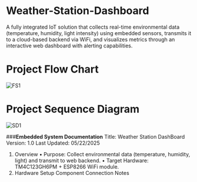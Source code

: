 # Weather-Station-Dashboard
A fully integrated IoT solution that collects real-time environmental data (temperature, humidity, light intensity) using embedded sensors, transmits it to a cloud-based backend via WiFi, and visualizes metrics through an interactive web dashboard with alerting capabilities.

# Project Flow Chart
![FS1](https://github.com/user-attachments/assets/ebd628db-bea2-4b7d-9629-704494cd6f30)

# Project Sequence Diagram
![SD1](https://github.com/user-attachments/assets/1438699d-96a4-4d62-b66c-fe44821b53fb)

###__Embedded System Documentation__
Title: Weather Station DashBoard
Version: 1.0
Last Updated: 05/22/2025
1. Overview
•	Purpose: Collect environmental data (temperature, humidity, light) and transmit to web backend.
•	Target Hardware: TM4C123GH6PM + ESP8266 WiFi module.
2. Hardware Setup
Component	Connection	Notes
